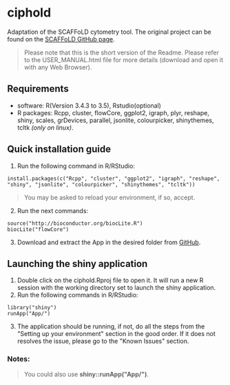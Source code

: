 # ciphold
Adaptation of the SCAFFoLD cytometry tool.
The original project can be found on the [SCAFFoLD GitHub page](https://github.com/nolanlab/scaffold).
>Please note that this is the short version of the Readme. Please refer to the USER_MANUAL.html file for more details (download and open it with any Web Browser).

## Requirements
  * software: R(Version 3.4.3 to 3.5), Rstudio(optional)
  * R packages: Rcpp, cluster, flowCore, ggplot2, igraph, plyr, reshape, shiny, scales, grDevices, parallel, jsonlite, colourpicker, shinythemes, tcltk *(only on linux)*.

## Quick installation guide

  1. Run the following command in R/RStudio:
```
install.packages(c("Rcpp", "cluster", "ggplot2", "igraph", "reshape", "shiny", "jsonlite", "colourpicker", "shinythemes", "tcltk"))
```
  >You may be asked to reload your environment, if so, accept.
  
  2. Run the next commands:
```
source("http://bioconductor.org/biocLite.R")
biocLite("flowCore")
```
  
  3. Download and extract the App in the desired folder from [GitHub](https://github.com/cipheLab/).
  
## Launching the shiny application

  1. Double click on the ciphold.Rproj file to open it. It will run a new R session with the working directory set to launch the shiny application.
  2. Run the following commands in R/RStudio:
```
library("shiny")
runApp("App/")
```
  3. The application should be running, if not, do all the steps from the "Setting up your environment" section in the good order. If it does not resolves the issue, please go to the "Known Issues" section.
  
### Notes: 
> You could also use **shiny::runApp("App/")**.
